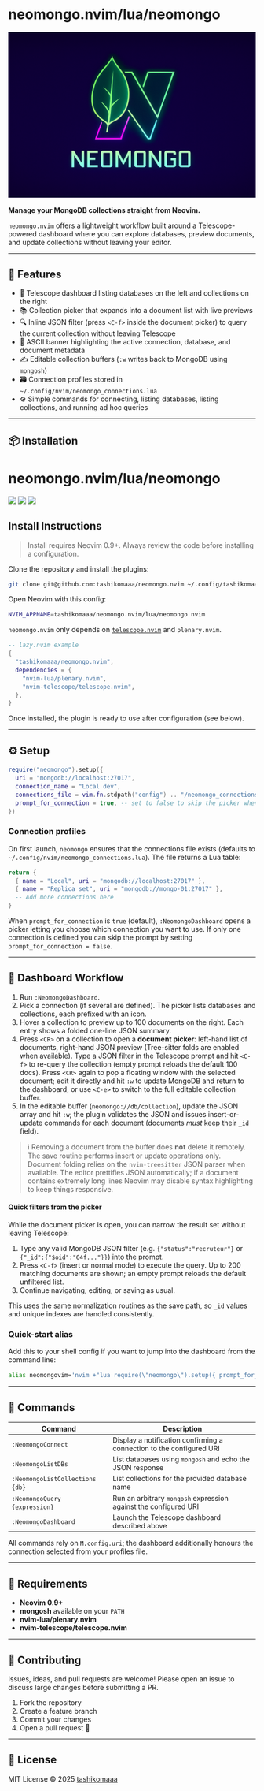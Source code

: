 # neomongo.nvim/lua/neomongo
![neomongo logo](https://github.com/tashikomaaa/neomongo.nvim/blob/a26f208c2c51a60479c30da5536f06e85c888545/assets/logo-full.png)

**Manage your MongoDB collections straight from Neovim.**

`neomongo.nvim` offers a lightweight workflow built around a Telescope-powered dashboard where you can explore databases, preview documents, and update collections without leaving your editor.

---

## 🚀 Features

- 🔭 Telescope dashboard listing databases on the left and collections on the right
- 📚 Collection picker that expands into a document list with live previews
- 🔍 Inline JSON filter (press `<C-f>` inside the document picker) to query the current collection without leaving Telescope
- 🧾 ASCII banner highlighting the active connection, database, and document metadata
- ✍️ Editable collection buffers (`:w` writes back to MongoDB using `mongosh`)
- 🗃️ Connection profiles stored in `~/.config/nvim/neomongo_connections.lua`
- ⚙️ Simple commands for connecting, listing databases, listing collections, and running ad hoc queries

---

## 📦 Installation
# neomongo.nvim/lua/neomongo

<a href="https://dotfyle.com/tashikomaaa/neomongonvim-lua-neomongo"><img src="https://dotfyle.com/tashikomaaa/neomongonvim-lua-neomongo/badges/plugins?style=flat" /></a>
<a href="https://dotfyle.com/tashikomaaa/neomongonvim-lua-neomongo"><img src="https://dotfyle.com/tashikomaaa/neomongonvim-lua-neomongo/badges/leaderkey?style=flat" /></a>
<a href="https://dotfyle.com/tashikomaaa/neomongonvim-lua-neomongo"><img src="https://dotfyle.com/tashikomaaa/neomongonvim-lua-neomongo/badges/plugin-manager?style=flat" /></a>


## Install Instructions

 > Install requires Neovim 0.9+. Always review the code before installing a configuration.

Clone the repository and install the plugins:

```sh
git clone git@github.com:tashikomaaa/neomongo.nvim ~/.config/tashikomaaa/neomongo.nvim
```

Open Neovim with this config:

```sh
NVIM_APPNAME=tashikomaaa/neomongo.nvim/lua/neomongo nvim
```
`neomongo.nvim` only depends on [`telescope.nvim`](https://github.com/nvim-telescope/telescope.nvim) and `plenary.nvim`.

```lua
-- lazy.nvim example
{
  "tashikomaaa/neomongo.nvim",
  dependencies = {
    "nvim-lua/plenary.nvim",
    "nvim-telescope/telescope.nvim",
  },
}
```

Once installed, the plugin is ready to use after configuration (see below).

---

## ⚙️ Setup

```lua
require("neomongo").setup({
  uri = "mongodb://localhost:27017",
  connection_name = "Local dev",
  connections_file = vim.fn.stdpath("config") .. "/neomongo_connections.lua",
  prompt_for_connection = true, -- set to false to skip the picker when only one entry exists
})
```

### Connection profiles

On first launch, `neomongo` ensures that the connections file exists (defaults to `~/.config/nvim/neomongo_connections.lua`). The file returns a Lua table:

```lua
return {
  { name = "Local", uri = "mongodb://localhost:27017" },
  { name = "Replica set", uri = "mongodb://mongo-01:27017" },
  -- Add more connections here
}
```

When `prompt_for_connection` is `true` (default), `:NeomongoDashboard` opens a picker letting you choose which connection you want to use. If only one connection is defined you can skip the prompt by setting `prompt_for_connection = false`.

---

## 🧭 Dashboard Workflow

1. Run `:NeomongoDashboard`.
2. Pick a connection (if several are defined). The picker lists databases and collections, each prefixed with an icon.
3. Hover a collection to preview up to 100 documents on the right. Each entry shows a folded one-line JSON summary.
4. Press `<CR>` on a collection to open a **document picker**: left-hand list of documents, right-hand JSON preview (Tree-sitter folds are enabled when available). Type a JSON filter in the Telescope prompt and hit `<C-f>` to re-query the collection (empty prompt reloads the default 100 docs). Press `<CR>` again to pop a floating window with the selected document; edit it directly and hit `:w` to update MongoDB and return to the dashboard, or use `<C-e>` to switch to the full editable collection buffer.
5. In the editable buffer (`neomongo://db/collection`), update the JSON array and hit `:w`; the plugin validates the JSON and issues insert-or-update commands for each document (documents *must* keep their `_id` field).

> ℹ️ Removing a document from the buffer does **not** delete it remotely. The save routine performs insert or update operations only. Document folding relies on the `nvim-treesitter` JSON parser when available.
> The editor prettifies JSON automatically; if a document contains extremely long lines Neovim may disable syntax highlighting to keep things responsive.

#### Quick filters from the picker

While the document picker is open, you can narrow the result set without leaving Telescope:

1. Type any valid MongoDB JSON filter (e.g. `{"status":"recruteur"}` or `{"_id":{"$oid":"64f..."}}`) into the prompt.
2. Press `<C-f>` (insert or normal mode) to execute the query. Up to 200 matching documents are shown; an empty prompt reloads the default unfiltered list.
3. Continue navigating, editing, or saving as usual.

This uses the same normalization routines as the save path, so `_id` values and unique indexes are handled consistently.

### Quick-start alias

Add this to your shell config if you want to jump into the dashboard from the command line:

```sh
alias neomongovim='nvim +"lua require(\"neomongo\").setup({ prompt_for_connection = true })" +"NeomongoDashboard"'
```

---

## 📜 Commands

| Command | Description |
|---------|-------------|
| `:NeomongoConnect` | Display a notification confirming a connection to the configured URI |
| `:NeomongoListDBs` | List databases using `mongosh` and echo the JSON response |
| `:NeomongoListCollections {db}` | List collections for the provided database name |
| `:NeomongoQuery {expression}` | Run an arbitrary `mongosh` expression against the configured URI |
| `:NeomongoDashboard` | Launch the Telescope dashboard described above |

All commands rely on `M.config.uri`; the dashboard additionally honours the connection selected from your profiles file.

---

## 🔧 Requirements

- **Neovim 0.9+**
- **mongosh** available on your `PATH`
- **nvim-lua/plenary.nvim**
- **nvim-telescope/telescope.nvim**

---

## 🤝 Contributing

Issues, ideas, and pull requests are welcome! Please open an issue to discuss large changes before submitting a PR.

1. Fork the repository
2. Create a feature branch
3. Commit your changes
4. Open a pull request 🚀

---

## 📄 License

MIT License © 2025 [tashikomaaa](https://github.com/tashikomaaa)
